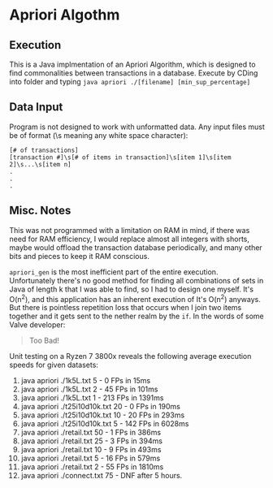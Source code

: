 # Apriori Algothm
## Execution
This is a Java implmentation of an Apriori Algorithm, which is designed to find commonalities between transactions in a database.
Execute by CDing into folder and typing `java apriori ./[filename] [min_sup_percentage]`

## Data Input
Program is not designed to work with unformatted data. Any input files must be of format (\s meaning any white space character):
```
[# of transactions]
[transaction #]\s[# of items in transaction]\s[item 1]\s[item 2]\s...\s[item n]
.
.
.
```
## Misc. Notes
This was not programmed with a limitation on RAM in mind, if there was need for RAM efficiency, I would replace almost all integers with shorts, maybe would offload the transaction database periodically, and many other bits and pieces to keep it RAM conscious.

`apriori_gen` is the most inefficient part of the entire execution. Unfortunately there's no good method for finding all combinations of sets in Java of length k that I was able to find, so I had to design one myself. It's O(n<sup>2</sup>), and this application has an inherent execution of It's O(n<sup>2</sup>) anyways. But there is pointless repetition loss that occurs when I join two items together and it gets sent to the nether realm by the `if`. In the words of some Valve developer:
> Too Bad!

Unit testing on a Ryzen 7 3800x reveals the following average execution speeds for given datasets:
1. java apriori ./1k5L.txt 5 - 0 FPs in 15ms
2. java apriori ./1k5L.txt 2 - 45 FPs in 101ms
3. java apriori ./1k5L.txt 1 - 213 FPs in 1391ms
4. java apriori ./t25i10d10k.txt 20 - 0 FPs in 190ms
5. java apriori ./t25i10d10k.txt 10 - 20 FPs in 293ms
6. java apriori ./t25i10d10k.txt 5 - 142 FPs in 6028ms
7. java apriori ./retail.txt 50 - 1 FPs in 386ms
8. java apriori ./retail.txt 25 - 3 FPs in 394ms
9. java apriori ./retail.txt 10 - 9 FPs in 493ms
10. java apriori ./retail.txt 5 - 16 FPs in 579ms
11. java apriori ./retail.txt 2 - 55 FPs in 1810ms
12. java apriori ./connect.txt 75 - DNF after 5 hours.